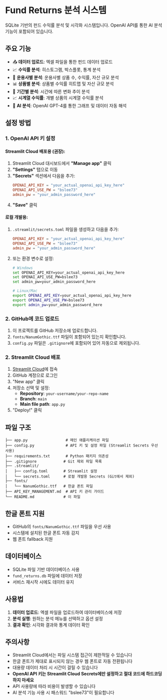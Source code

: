 # Fund Returns 분석 시스템

SQLite 기반의 펀드 수익률 분석 및 시각화 시스템입니다. OpenAI API를 통한 AI 분석 기능이 포함되어 있습니다.

## 주요 기능

- 📤 **데이터 업로드**: 엑셀 파일을 통한 펀드 데이터 업로드
- 📈 **수익률 분석**: 히스토그램, 박스플롯, 통계 분석
- 🏢 **운용사별 분석**: 운용사별 상품 수, 수익률, 자산 규모 분석
- 📊 **상품별 분석**: 상품별 수익률 히트맵 및 자산 규모 분석
- 📅 **기간별 분석**: 시간에 따른 변화 추이 분석
- 📈 **시계열 수익률**: 개별 상품의 시계열 수익률 분석
- 🤖 **AI 분석**: OpenAI GPT-4를 통한 그래프 및 데이터 자동 해석

## 설정 방법

### 1. OpenAI API 키 설정

#### **Streamlit Cloud 배포용 (권장):**
1. Streamlit Cloud 대시보드에서 **"Manage app"** 클릭
2. **"Settings"** 탭으로 이동
3. **"Secrets"** 섹션에서 다음을 추가:
   ```toml
   OPENAI_API_KEY = "your_actual_openai_api_key_here"
   OPENAI_API_USE_PW = "bslee73"
   admin_pw = "your_admin_password_here"
   ```
4. **"Save"** 클릭

#### **로컬 개발용:**
1. `.streamlit/secrets.toml` 파일을 생성하고 다음을 추가:
   ```toml
   OPENAI_API_KEY = "your_actual_openai_api_key_here"
   OPENAI_API_USE_PW = "bslee73"
   admin_pw = "your_admin_password_here"
   ```

2. 또는 환경 변수로 설정:
   ```bash
   # Windows
   set OPENAI_API_KEY=your_actual_openai_api_key_here
   set OPENAI_API_USE_PW=bslee73
   set admin_pw=your_admin_password_here
   
   # Linux/Mac
   export OPENAI_API_KEY=your_actual_openai_api_key_here
   export OPENAI_API_USE_PW=bslee73
   export admin_pw=your_admin_password_here
   ```

### 2. GitHub에 코드 업로드

1. 이 프로젝트를 GitHub 저장소에 업로드합니다.
2. `fonts/NanumGothic.ttf` 파일이 포함되어 있는지 확인합니다.
3. `config.py` 파일은 `.gitignore`에 포함되어 있어 자동으로 제외됩니다.

### 2. Streamlit Cloud 배포

1. [Streamlit Cloud](https://share.streamlit.io/)에 접속
2. GitHub 계정으로 로그인
3. "New app" 클릭
4. 저장소 선택 및 설정:
   - **Repository**: `your-username/your-repo-name`
   - **Branch**: `main`
   - **Main file path**: `app.py`
5. "Deploy!" 클릭

## 파일 구조

```
├── app.py                 # 메인 애플리케이션 파일
├── config.py              # API 키 및 설정 파일 (Streamlit Secrets 우선 사용)
├── requirements.txt       # Python 패키지 의존성
├── .gitignore            # Git 제외 파일 목록
├── .streamlit/
│   ├── config.toml       # Streamlit 설정
│   └── secrets.toml      # 로컬 개발용 Secrets (Git에서 제외)
├── fonts/
│   └── NanumGothic.ttf   # 한글 폰트 파일
├── API_KEY_MANAGEMENT.md  # API 키 관리 가이드
└── README.md             # 이 파일
```

## 한글 폰트 지원

- GitHub의 `fonts/NanumGothic.ttf` 파일을 우선 사용
- 시스템에 설치된 한글 폰트 자동 감지
- 웹 폰트 fallback 지원

## 데이터베이스

- SQLite 파일 기반 데이터베이스 사용
- `fund_returns.db` 파일에 데이터 저장
- 서비스 재시작 시에도 데이터 유지

## 사용법

1. **데이터 업로드**: 엑셀 파일을 업로드하여 데이터베이스에 저장
2. **분석 실행**: 원하는 분석 메뉴를 선택하고 옵션 설정
3. **결과 확인**: 시각화 결과와 통계 데이터 확인

## 주의사항

- Streamlit Cloud에서는 파일 시스템 접근이 제한적일 수 있습니다
- 한글 폰트가 제대로 표시되지 않는 경우 웹 폰트로 자동 전환됩니다
- 대용량 데이터 처리 시 시간이 걸릴 수 있습니다
- **OpenAI API 키는 Streamlit Cloud Secrets에만 설정하고 절대 코드에 하드코딩하지 마세요**
- API 사용량에 따라 비용이 발생할 수 있습니다
- AI 분석 기능 사용 시 패스워드 "bslee73"이 필요합니다
